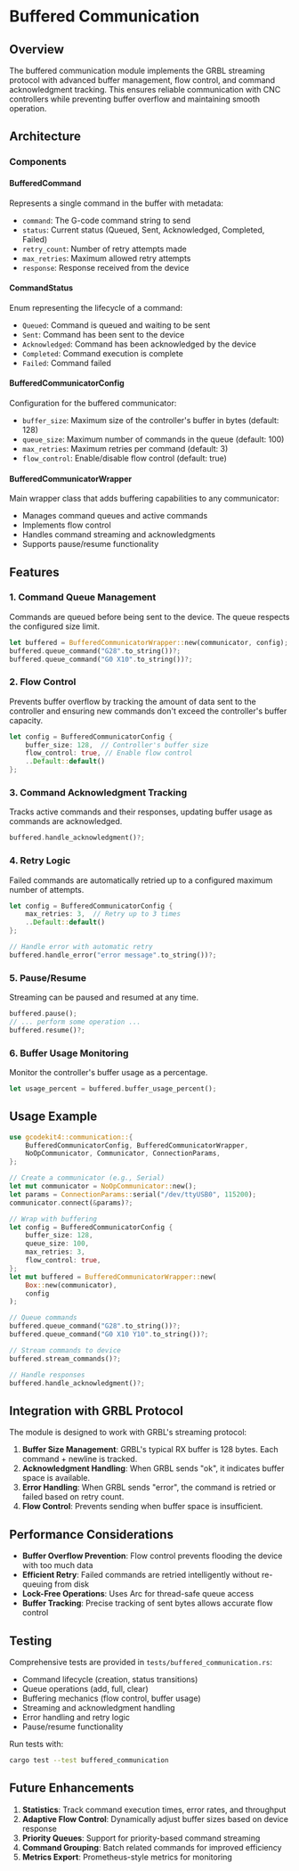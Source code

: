# Buffered Communication

## Overview

The buffered communication module implements the GRBL streaming protocol with advanced buffer management, flow control, and command acknowledgment tracking. This ensures reliable communication with CNC controllers while preventing buffer overflow and maintaining smooth operation.

## Architecture

### Components

#### BufferedCommand
Represents a single command in the buffer with metadata:
- `command`: The G-code command string to send
- `status`: Current status (Queued, Sent, Acknowledged, Completed, Failed)
- `retry_count`: Number of retry attempts made
- `max_retries`: Maximum allowed retry attempts
- `response`: Response received from the device

#### CommandStatus
Enum representing the lifecycle of a command:
- `Queued`: Command is queued and waiting to be sent
- `Sent`: Command has been sent to the device
- `Acknowledged`: Command has been acknowledged by the device
- `Completed`: Command execution is complete
- `Failed`: Command failed

#### BufferedCommunicatorConfig
Configuration for the buffered communicator:
- `buffer_size`: Maximum size of the controller's buffer in bytes (default: 128)
- `queue_size`: Maximum number of commands in the queue (default: 100)
- `max_retries`: Maximum retries per command (default: 3)
- `flow_control`: Enable/disable flow control (default: true)

#### BufferedCommunicatorWrapper
Main wrapper class that adds buffering capabilities to any communicator:
- Manages command queues and active commands
- Implements flow control
- Handles command streaming and acknowledgments
- Supports pause/resume functionality

## Features

### 1. Command Queue Management
Commands are queued before being sent to the device. The queue respects the configured size limit.

```rust
let buffered = BufferedCommunicatorWrapper::new(communicator, config);
buffered.queue_command("G28".to_string())?;
buffered.queue_command("G0 X10".to_string())?;
```

### 2. Flow Control
Prevents buffer overflow by tracking the amount of data sent to the controller and ensuring new commands don't exceed the controller's buffer capacity.

```rust
let config = BufferedCommunicatorConfig {
    buffer_size: 128,  // Controller's buffer size
    flow_control: true, // Enable flow control
    ..Default::default()
};
```

### 3. Command Acknowledgment Tracking
Tracks active commands and their responses, updating buffer usage as commands are acknowledged.

```rust
buffered.handle_acknowledgment()?;
```

### 4. Retry Logic
Failed commands are automatically retried up to a configured maximum number of attempts.

```rust
let config = BufferedCommunicatorConfig {
    max_retries: 3,  // Retry up to 3 times
    ..Default::default()
};

// Handle error with automatic retry
buffered.handle_error("error message".to_string())?;
```

### 5. Pause/Resume
Streaming can be paused and resumed at any time.

```rust
buffered.pause();
// ... perform some operation ...
buffered.resume()?;
```

### 6. Buffer Usage Monitoring
Monitor the controller's buffer usage as a percentage.

```rust
let usage_percent = buffered.buffer_usage_percent();
```

## Usage Example

```rust
use gcodekit4::communication::{
    BufferedCommunicatorConfig, BufferedCommunicatorWrapper,
    NoOpCommunicator, Communicator, ConnectionParams,
};

// Create a communicator (e.g., Serial)
let mut communicator = NoOpCommunicator::new();
let params = ConnectionParams::serial("/dev/ttyUSB0", 115200);
communicator.connect(&params)?;

// Wrap with buffering
let config = BufferedCommunicatorConfig {
    buffer_size: 128,
    queue_size: 100,
    max_retries: 3,
    flow_control: true,
};
let mut buffered = BufferedCommunicatorWrapper::new(
    Box::new(communicator),
    config
);

// Queue commands
buffered.queue_command("G28".to_string())?;
buffered.queue_command("G0 X10 Y10".to_string())?;

// Stream commands to device
buffered.stream_commands()?;

// Handle responses
buffered.handle_acknowledgment()?;
```

## Integration with GRBL Protocol

The module is designed to work with GRBL's streaming protocol:

1. **Buffer Size Management**: GRBL's typical RX buffer is 128 bytes. Each command + newline is tracked.
2. **Acknowledgment Handling**: When GRBL sends "ok", it indicates buffer space is available.
3. **Error Handling**: When GRBL sends "error", the command is retried or failed based on retry count.
4. **Flow Control**: Prevents sending when buffer space is insufficient.

## Performance Considerations

- **Buffer Overflow Prevention**: Flow control prevents flooding the device with too much data
- **Efficient Retry**: Failed commands are retried intelligently without re-queuing from disk
- **Lock-Free Operations**: Uses Arc<Mutex> for thread-safe queue access
- **Buffer Tracking**: Precise tracking of sent bytes allows accurate flow control

## Testing

Comprehensive tests are provided in `tests/buffered_communication.rs`:
- Command lifecycle (creation, status transitions)
- Queue operations (add, full, clear)
- Buffering mechanics (flow control, buffer usage)
- Streaming and acknowledgment handling
- Error handling and retry logic
- Pause/resume functionality

Run tests with:
```bash
cargo test --test buffered_communication
```

## Future Enhancements

1. **Statistics**: Track command execution times, error rates, and throughput
2. **Adaptive Flow Control**: Dynamically adjust buffer sizes based on device response
3. **Priority Queues**: Support for priority-based command streaming
4. **Command Grouping**: Batch related commands for improved efficiency
5. **Metrics Export**: Prometheus-style metrics for monitoring

